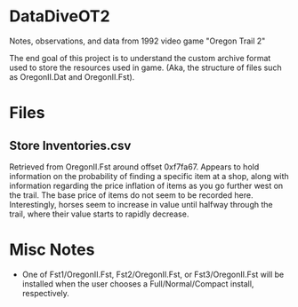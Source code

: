 # DataDiveOT2
Notes, observations, and data from 1992 video game "Oregon Trail 2"

The end goal of this project is to understand the custom archive format used to store the resources used in game. (Aka, the structure of files such as OregonII.Dat and OregonII.Fst).

# Files
## Store Inventories.csv
Retrieved from OregonII.Fst around offset 0xf7fa67. Appears to hold information on the probability of finding a specific item at a shop, along with information regarding the price inflation of items as you go further west on the trail. The base price of items do not seem to be recorded here. Interestingly, horses seem to increase in value until halfway through the trail, where their value starts to rapidly decrease.

# Misc Notes
* One of Fst1/OregonII.Fst, Fst2/OregonII.Fst, or Fst3/OregonII.Fst will be installed when the user chooses a Full/Normal/Compact install, respectively.
